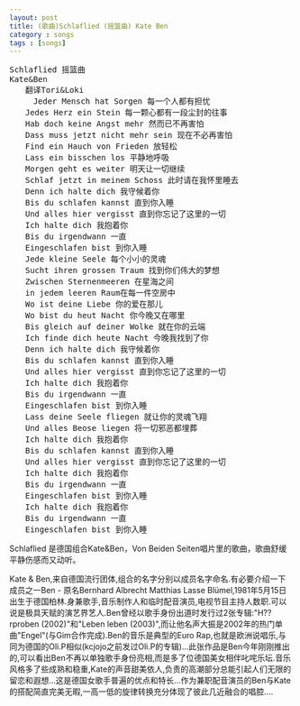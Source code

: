 ```yaml
---
layout: post
title: (歌曲)Schlaflied (摇篮曲) Kate Ben
category : songs
tags : [songs]
---
```


<pre>Schlaflied 摇篮曲
Kate&amp;Ben
　　翻译Tori&amp;Loki
     Jeder Mensch hat Sorgen 每一个人都有担忧
　　Jedes Herz ein Stein 每一颗心都有一段尘封的往事
　　Hab doch keine Angst mehr 然而已不再害怕
　　Dass muss jetzt nicht mehr sein 现在不必再害怕
　　Find ein Hauch von Frieden 放轻松
　　Lass ein bisschen los 平静地呼吸
　　Morgen geht es weiter 明天让一切继续
　　Schlaf jetzt in meinem Schoss 此时请在我怀里睡去
　　Denn ich halte dich 我守候着你
　　Bis du schlafen kannst 直到你入睡
　　Und alles hier vergisst 直到你忘记了这里的一切
　　Ich halte dich 我抱着你
　　Bis du irgendwann 一直
　　Eingeschlafen bist 到你入睡
　　Jede kleine Seele 每个小小的灵魂
　　Sucht ihren grossen Traum 找到你们伟大的梦想
　　Zwischen Sternenmeeren 在星海之间
　　in jedem leeren Raum在每一件空房中
　　Wo ist deine Liebe 你的爱在那儿
　　Wo bist du heut Nacht 你今晚又在哪里
　　Bis gleich auf deiner Wolke 就在你的云端
　　Ich finde dich heute Nacht 今晚我找到了你
　　Denn ich halte dich 我守候着你
　　Bis du schlafen kannst 直到你入睡
　　Und alles hier vergisst 直到你忘记了这里的一切
　　Ich halte dich 我抱着你
　　Bis du irgendwann 一直
　　Eingeschlafen bist 到你入睡
　　Lass deine Seele fliegen 就让你的灵魂飞翔
　　Und alles Beose liegen 将一切邪恶都埋葬
　　Ich halte dich 我抱着你
　　Bis du schlafen kannst 直到你入睡
　　Und alles hier vergisst 直到你忘记了这里的一切
　　Ich halte dich 我抱着你
　　Bis du irgendwann 一直
　　Eingeschlafen bist 到你入睡
　　Ich halte dich 我抱着你
　　Bis du irgendwann 一直
　　Eingeschlafen bist 到你入睡</pre>
<!--more-->
Schlaflied 是德国组合Kate&amp;Ben，Von Beiden Seiten唱片里的歌曲，歌曲舒缓平静伤感而又动听。

Kate &amp; Ben,来自德国流行团体,组合的名字分别以成员名字命名.有必要介绍一下成员之一Ben - 原名Bernhard Albrecht Matthias Lasse Blümel,1981年5月15日出生于德国柏林.身兼歌手,音乐制作人和临时配音演员,电视节目主持人数职.可以说是极具天赋的演艺界艺人.Ben曾经以歌手身份出道时发行过2张专辑:"H??rproben (2002)"和"Leben leben (2003)",而让他名声大振是2002年的热门单曲"Engel"(与Gim合作完成).Ben的音乐是典型的Euro Rap,也就是欧洲说唱乐,与同为德国的Oli.P相似(kcjojo之前发过Oli.P的专辑)...此张作品是Ben今年刚刚推出的,可以看出Ben不再以单独歌手身份亮相,而是多了位德国美女相伴叱咤乐坛.音乐风格多了些成熟和稳重,Kate的声音甜美依人,负责的高潮部分总能引起人们无限的留恋和遐想...这是德国女歌手普遍的优点和特长...作为兼职配音演员的Ben与Kate的搭配简直完美无暇,一高一低的旋律转换充分体现了彼此几近融合的唱腔....
